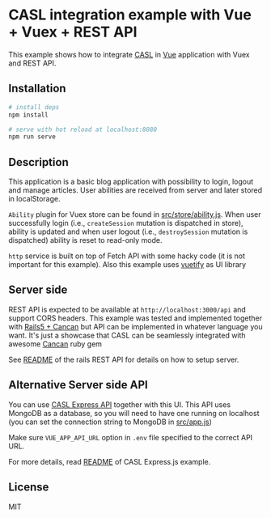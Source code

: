 # CASL integration example with Vue + Vuex + REST API

This example shows how to integrate [CASL](https://casl.js.org) in [Vue](https://vuejs.org) application with Vuex and REST API.

## Installation

```sh
# install deps
npm install

# serve with hot reload at localhost:8080
npm run serve
```

## Description

This application is a basic blog application with possibility to login, logout and manage articles. User abilities are received from server and later stored in localStorage.

`Ability` plugin for Vuex store can be found in [src/store/ability.js](src/store/ability.js).
When user successfully login (i.e., `createSession` mutation is dispatched in store), ability is updated and when user logout (i.e., `destroySession` mutation is dispatched) ability is reset to read-only mode.

`http` service is built on top of Fetch API with some hacky code (it is not important for this example).
Also this example uses [vuetify](https://vuetifyjs.com/en/) as UI library

## Server side

REST API is expected to be available at `http://localhost:3000/api` and support CORS headers.
This example was tested and implemented together with [Rails5 + Cancan][rails-api] but API can be implemented in whatever language you want.
It's just a showcase that CASL can be seamlessly integrated with awesome [Cancan](https://github.com/CanCanCommunity/cancancan) ruby gem

See [README][rails-api] of the rails REST API for details on how to setup server.

[rails-api]: https://github.com/stalniy/rails-cancan-api-example

## Alternative Server side API

You can use [CASL Express API][express-api] together with this UI. This API uses MongoDB as a database, so you will need to have one running on localhost (you can set the connection string to MongoDB in [src/app.js](https://github.com/stalniy/casl-express-example/blob/vue-api/src/app.js#L36))

Make sure `VUE_APP_API_URL` option in `.env` file specified to the correct API URL.

For more details, read [README][express-api] of CASL Express.js example.

[express-api]: https://github.com/stalniy/casl-examples/tree/master/packages/express-blog

## License

MIT
